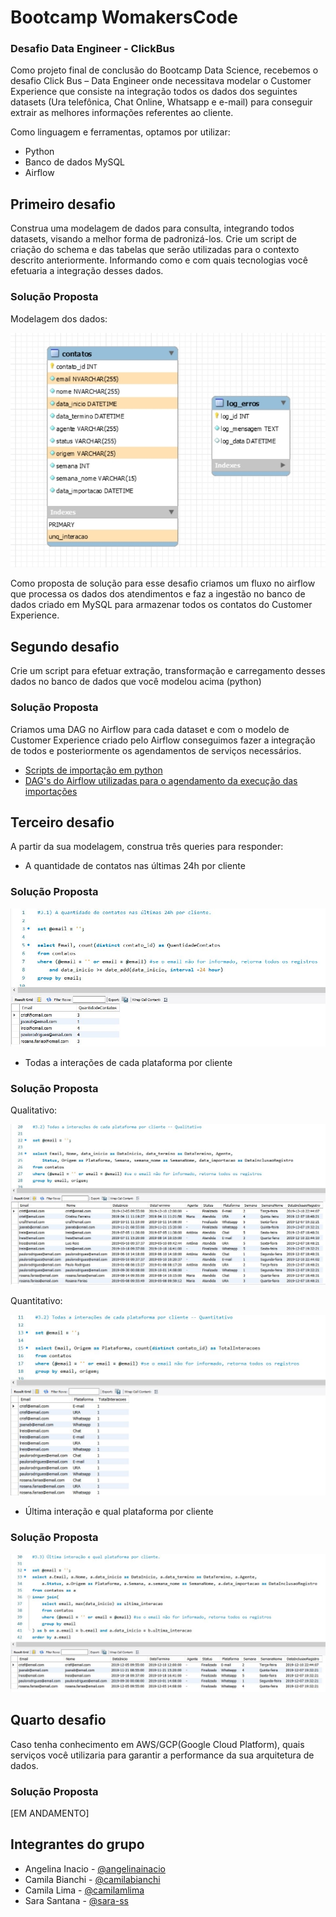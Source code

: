 # Bootcamp WomakersCode
### Desafio Data Engineer - ClickBus

Como projeto final de conclusão do Bootcamp Data Science, recebemos o desafio Click Bus – Data Engineer onde necessitava modelar o Customer Experience que
consiste na integração todos os dados dos seguintes datasets (Ura telefônica, Chat Online, Whatsapp e e-mail) para conseguir extrair as melhores informações referentes ao cliente.

Como linguagem e ferramentas, optamos por utilizar:

* Python
* Banco de dados MySQL
* Airflow

## Primeiro desafio

Construa uma modelagem de dados para consulta, integrando todos datasets, visando a melhor forma de padronizá-los. Crie um script de criação do schema e das tabelas que serão utilizadas para o contexto descrito anteriormente. Informando como e com quais tecnologias você efetuaria a integração desses dados.

### Solução Proposta

Modelagem dos dados:

<img src="https://github.com/camilabianchi/graces_desafio/blob/master/1_modelagem/modelagem.jpg?raw=true" title="Img" alt="Img">

Como proposta de solução para esse desafio criamos um fluxo no airflow que processa os dados dos atendimentos e faz a ingestão no banco de dados criado em MySQL para armazenar todos os contatos do Customer Experience.

## Segundo desafio

Crie um script para efetuar extração, transformação e carregamento desses dados no banco de dados que você modelou acima (python)

### Solução Proposta

Criamos uma DAG no Airflow para cada dataset e com o modelo de Customer Experience criado pelo Airflow conseguimos fazer a integração de todos e posteriormente os agendamentos de serviços necessários.

* <a href="https://github.com/camilabianchi/graces_desafio/tree/master/2_importacao_python_airflow">Scripts de importação em python</a>
* <a href="https://github.com/camilabianchi/graces_desafio/tree/master/2_importacao_python_airflow/airflow_dags">DAG's do Airflow utilizadas para o agendamento da execução das importações</a>

## Terceiro desafio

A partir da sua modelagem, construa três queries para responder:

* A quantidade de contatos nas últimas 24h por cliente

### Solução Proposta


<img src="https://github.com/camilabianchi/graces_desafio/blob/master/3_queries/questao3_1.JPG?raw=true" title="Img" alt="Img">


* Todas a interações de cada plataforma por cliente

### Solução Proposta


Qualitativo:

<img src="https://github.com/camilabianchi/graces_desafio/blob/master/3_queries/questao3_2_ql.JPG" title="Img" alt="Img">


Quantitativo:

<img src="https://github.com/camilabianchi/graces_desafio/blob/master/3_queries/questao3_2_qt.JPG" title="Img" alt="Img">


* Última interação e qual plataforma por cliente


### Solução Proposta


<img src="https://github.com/camilabianchi/graces_desafio/blob/master/3_queries/questao3_3.JPG" title="Img" alt="Img">



## Quarto desafio

Caso tenha conhecimento em AWS/GCP(Google Cloud Platform), quais serviços você utilizaria para garantir a performance da sua arquitetura de dados.

### Solução Proposta

[EM ANDAMENTO]
 

## Integrantes do grupo

* Angelina Inacio - <a href="https://www.linkedin.com/in/angelinainacio/">@angelinainacio</a>
* Camila Bianchi - <a href="https://www.linkedin.com/in/camilabianchi/">@camilabianchi</a>
* Camila Lima - <a href="https://www.linkedin.com/in/camilamlima/">@camilamlima</a>
* Sara Santana - <a href="https://www.linkedin.com/in/sara-ss/">@sara-ss</a>

